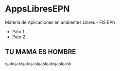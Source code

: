 # AppsLibresEPN
Materia de Aplicaciones en ambientes Libres - FIS EPN

- Pato 1
- Pato 2

## TU MAMA ES HOMBRE
sjaksjaksjaksjaskjaskjaksjaskjask
